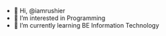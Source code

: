 - 👋 Hi, @iamrushier
- 👀 I’m interested in Programming
- 🌱 I’m currently learning BE Information Technology

<!---
iamrushier/iamrushier is a ✨ special ✨ repository because its `README.md` (this file) appears on your GitHub profile.
You can click the Preview link to take a look at your changes.
--->
